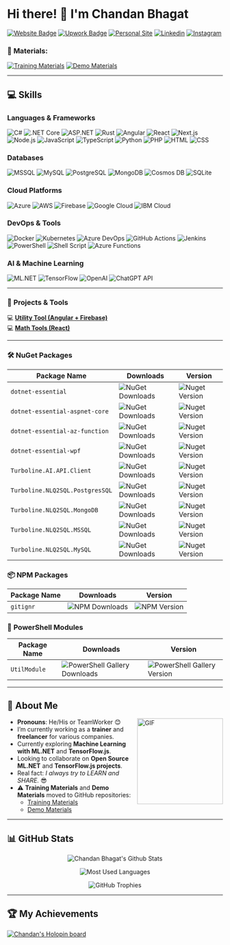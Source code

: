 # Hi there! 👋 I'm Chandan Bhagat  
[![Website Badge](https://img.shields.io/badge/-Website-4cbbb9?style=for-the-badge&logo=internet-explorer&logoColor=white)](https://chandanbhagat.com.np) [![Upwork Badge](https://img.shields.io/badge/Upwork-Freelancer-ff8c00?style=for-the-badge&logo=upwork&logoColor=white)](https://www.upwork.com/freelancers/thechandanbhagat) [![Personal Site](https://img.shields.io/badge/Personal_Site-4cbbb9?style=for-the-badge&logo=internet-explorer&logoColor=white)](https://me.chandanbhagat.com.np) [![Linkedin](https://img.shields.io/badge/LinkedIn-0077B5?style=for-the-badge&logo=linkedin&logoColor=white)](https://linkedin.com/in/guptac) [![Instagram](https://img.shields.io/badge/instagram-E4405F?style=for-the-badge&logo=instagram&logoColor=white)](https://instragram.com/thechandanbhagat)

### 🔗 **Materials**:
[![Training Materials](https://img.shields.io/badge/Training_Materials-0078D4?style=for-the-badge&logo=microsoftacademia&logoColor=white)](https://training.chandanbhagat.com.np)
[![Demo Materials](https://img.shields.io/badge/Demo_Materials-FFCA28?style=for-the-badge&logo=googleclassroom&logoColor=black)](https://demo-materials.chandanbhagat.com.np)

---

## 💻 **Skills**

### **Languages & Frameworks**
![C#](https://img.shields.io/badge/-C%23-239120?style=for-the-badge&logo=c-sharp&logoColor=white)
![.NET Core](https://img.shields.io/badge/-.NET_Core-512BD4?style=for-the-badge&logo=dotnet&logoColor=white)
![ASP.NET](https://img.shields.io/badge/-ASP.NET-512BD4?style=for-the-badge&logo=dotnet&logoColor=white)
![Rust](https://img.shields.io/badge/-Rust-000000?style=for-the-badge&logo=rust&logoColor=white)
![Angular](https://img.shields.io/badge/-Angular-DD0031?style=for-the-badge&logo=angular&logoColor=white)
![React](https://img.shields.io/badge/-React-61DAFB?style=for-the-badge&logo=react&logoColor=white)
![Next.js](https://img.shields.io/badge/-Next.js-000000?style=for-the-badge&logo=nextdotjs&logoColor=white)
![Node.js](https://img.shields.io/badge/-Node.js-339933?style=for-the-badge&logo=nodedotjs&logoColor=white)
![JavaScript](https://img.shields.io/badge/-JavaScript-F7DF1E?style=for-the-badge&logo=javascript&logoColor=black)
![TypeScript](https://img.shields.io/badge/-TypeScript-007ACC?style=for-the-badge&logo=typescript&logoColor=white)
![Python](https://img.shields.io/badge/-Python-3776AB?style=for-the-badge&logo=python&logoColor=white)
![PHP](https://img.shields.io/badge/-PHP-777BB4?style=for-the-badge&logo=php&logoColor=white)
![HTML](https://img.shields.io/badge/-HTML5-E34F26?style=for-the-badge&logo=html5&logoColor=white)
![CSS](https://img.shields.io/badge/-CSS3-1572B6?style=for-the-badge&logo=css3&logoColor=white)

### **Databases**
![MSSQL](https://img.shields.io/badge/-MSSQL-CC2927?style=for-the-badge&logo=microsoftsqlserver&logoColor=white)
![MySQL](https://img.shields.io/badge/-MySQL-4479A1?style=for-the-badge&logo=mysql&logoColor=white)
![PostgreSQL](https://img.shields.io/badge/-PostgreSQL-336791?style=for-the-badge&logo=postgresql&logoColor=white)
![MongoDB](https://img.shields.io/badge/-MongoDB-47A248?style=for-the-badge&logo=mongodb&logoColor=white)
![Cosmos DB](https://img.shields.io/badge/-CosmosDB-0078D4?style=for-the-badge&logo=azurecosmosdb&logoColor=white)
![SQLite](https://img.shields.io/badge/SQLite-003B57?style=for-the-badge&logo=sqlite&logoColor=white)


### **Cloud Platforms**
![Azure](https://img.shields.io/badge/-Microsoft_Azure-0078D4?style=for-the-badge&logo=microsoftazure&logoColor=white)
![AWS](https://img.shields.io/badge/-Amazon_AWS-232F3E?style=for-the-badge&logo=amazonaws&logoColor=white)
![Firebase](https://img.shields.io/badge/-Firebase-FFCA28?style=for-the-badge&logo=firebase&logoColor=black)
![Google Cloud](https://img.shields.io/badge/-Google_Cloud-4285F4?style=for-the-badge&logo=googlecloud&logoColor=white)
![IBM Cloud](https://img.shields.io/badge/IBM_Cloud-1261FE?style=for-the-badge&logo=ibmcloud&logoColor=white)


### **DevOps & Tools**
![Docker](https://img.shields.io/badge/-Docker-2496ED?style=for-the-badge&logo=docker&logoColor=white)
![Kubernetes](https://img.shields.io/badge/-Kubernetes-326CE5?style=for-the-badge&logo=kubernetes&logoColor=white)
![Azure DevOps](https://img.shields.io/badge/-Azure_DevOps-0078D4?style=for-the-badge&logo=azuredevops&logoColor=white)
![GitHub Actions](https://img.shields.io/badge/-GitHub_Actions-2088FF?style=for-the-badge&logo=githubactions&logoColor=white)
![Jenkins](https://img.shields.io/badge/-Jenkins-D24939?style=for-the-badge&logo=jenkins&logoColor=white)
![PowerShell](https://img.shields.io/badge/-PowerShell-5391FE?style=for-the-badge&logo=powershell&logoColor=white)
![Shell Script](https://img.shields.io/badge/-Shell_Script-5391FE?style=for-the-badge&logo=gnu-bash&logoColor=white)
![Azure Functions](https://img.shields.io/badge/Azure_Functions-0062AD?style=for-the-badge&logo=azure-functions&logoColor=white)

### **AI & Machine Learning**
![ML.NET](https://img.shields.io/badge/-ML.NET-5C2D91?style=for-the-badge&logo=dotnet&logoColor=white)
![TensorFlow](https://img.shields.io/badge/-TensorFlow-FF6F00?style=for-the-badge&logo=tensorflow&logoColor=white)
![OpenAI](https://img.shields.io/badge/-OpenAI-412991?style=for-the-badge&logo=openai&logoColor=white)
![ChatGPT API](https://img.shields.io/badge/-ChatGPT_API-1A73E8?style=for-the-badge&logo=openai&logoColor=white)

---

### 🚀 **Projects & Tools**  
💻 [**Utility Tool (Angular + Firebase)**](https://util.chandanbhagat.com.np)  
💻 [**Math Tools (React)**](https://math-tools.chandanbhagat.com.np)

---

### 🛠 **NuGet Packages**
| Package Name                        | Downloads                                                                                                   | Version                                                                                                  |
| ----------------------------------- | ----------------------------------------------------------------------------------------------------------- | -------------------------------------------------------------------------------------------------------- |
| `dotnet-essential`                  | ![NuGet Downloads](https://img.shields.io/nuget/dt/dotnet-essential?style=for-the-badge&logo=nuget)          | ![Nuget Version](https://img.shields.io/nuget/v/dotnet-essential?style=for-the-badge&logo=nuget)          |
| `dotnet-essential-aspnet-core`      | ![NuGet Downloads](https://img.shields.io/nuget/dt/dotnet-essential-aspnet-core?style=for-the-badge&logo=nuget) | ![Nuget Version](https://img.shields.io/nuget/v/dotnet-essential-aspnet-core?style=for-the-badge&logo=nuget) |
| `dotnet-essential-az-function`      | ![NuGet Downloads](https://img.shields.io/nuget/dt/dotnet-essential-az-function?style=for-the-badge&logo=nuget) | ![Nuget Version](https://img.shields.io/nuget/v/dotnet-essential-az-function?style=for-the-badge&logo=nuget) |
| `dotnet-essential-wpf`              | ![NuGet Downloads](https://img.shields.io/nuget/dt/dotnet-essential-wpf?style=for-the-badge&logo=nuget)      | ![Nuget Version](https://img.shields.io/nuget/v/dotnet-essential-wpf?style=for-the-badge&logo=nuget)      |
| `Turboline.AI.API.Client`           | ![NuGet Downloads](https://img.shields.io/nuget/dt/Turboline.AI.API.Client?style=for-the-badge&logo=nuget)   | ![Nuget Version](https://img.shields.io/nuget/v/Turboline.AI.API.Client?style=for-the-badge&logo=nuget)   |
| `Turboline.NLQ2SQL.PostgresSQL`     | ![NuGet Downloads](https://img.shields.io/nuget/dt/Turboline.NLQ2SQL.PostgresSQL?style=for-the-badge&logo=nuget) | ![Nuget Version](https://img.shields.io/nuget/v/Turboline.NLQ2SQL.PostgresSQL?style=for-the-badge&logo=nuget) |
| `Turboline.NLQ2SQL.MongoDB`         | ![NuGet Downloads](https://img.shields.io/nuget/dt/Turboline.NLQ2SQL.MongoDB?style=for-the-badge&logo=nuget)  | ![Nuget Version](https://img.shields.io/nuget/v/Turboline.NLQ2SQL.MongoDB?style=for-the-badge&logo=nuget) |
| `Turboline.NLQ2SQL.MSSQL`           | ![NuGet Downloads](https://img.shields.io/nuget/dt/Turboline.NLQ2SQL.MSSQL?style=for-the-badge&logo=nuget)    | ![Nuget Version](https://img.shields.io/nuget/v/Turboline.NLQ2SQL.MSSQL?style=for-the-badge&logo=nuget)   |
| `Turboline.NLQ2SQL.MySQL`           | ![NuGet Downloads](https://img.shields.io/nuget/dt/Turboline.NLQ2SQL.MySQL?style=for-the-badge&logo=nuget)    | ![Nuget Version](https://img.shields.io/nuget/v/Turboline.NLQ2SQL.MySQL?style=for-the-badge&logo=nuget)   |

### 📦 **NPM Packages**
| Package Name    | Downloads                                                                                         | Version                                                                                      |
| --------------- | ------------------------------------------------------------------------------------------------- | -------------------------------------------------------------------------------------------- |
| `gitignr`       | ![NPM Downloads](https://img.shields.io/npm/d18m/gitignr?style=for-the-badge&logo=npm)             | ![NPM Version](https://img.shields.io/npm/v/gitignr?style=for-the-badge&logo=npm&label=NPM%20Version) |

### 🔧 **PowerShell Modules**
| Package Name    | Downloads                                                                                         | Version                                                                                      |
| --------------- | ------------------------------------------------------------------------------------------------- | -------------------------------------------------------------------------------------------- |
| `UtilModule`    | ![PowerShell Gallery Downloads](https://img.shields.io/powershellgallery/dt/utilmodule?style=for-the-badge&logo=nuget) | ![PowerShell Gallery Version](https://img.shields.io/powershellgallery/v/utilmodule?style=for-the-badge&logo=nuget&label=Powershell%20Version) |

---

## 💬 **About Me**
<img align="right" width="200px" height="200px" alt="GIF" src="https://media.giphy.com/media/TEnXkcsHrP4YedChhA/giphy.gif" />

- **Pronouns**: He/His or TeamWorker 😊  
- I’m currently working as a **trainer** and **freelancer** for various companies.  
- Currently exploring **Machine Learning with ML.NET** and **TensorFlow.js**.  
- Looking to collaborate on **Open Source ML.NET** and **TensorFlow.js projects**.  
- Real fact: _I always try to LEARN and SHARE._ 😎  
- ⚠ **Training Materials** and **Demo Materials** moved to GitHub repositories:  
  - [Training Materials](https://github.com/Training-by-Chandan)  
  - [Demo Materials](https://github.com/Demo-by-Chandan)  

---

## 📊 **GitHub Stats**
<p align='center'>
  <img align="center" src="https://github-readme-stats.vercel.app/api?username=thechandanbhagat&show_icons=true&title_color=fff&icon_color=79ff97&text_color=efefef&bg_color=24292e" alt="Chandan Bhagat's Github Stats" />
</p>

<p align='center'>
  <img align="center" src="https://github-readme-stats.vercel.app/api/top-langs?username=thechandanbhagat&show_icons=true&locale=en&layout=compact&theme=chartreuse-dark" alt="Most Used Languages" />
</p>

<p align='center'>
  <img align="center" src="https://github-profile-trophy.vercel.app/?username=thechandanbhagat&theme=juicyfresh&no-bg=true" alt="GitHub Trophies" />
</p>

---

## 🏆 **My Achievements**  
[![Chandan's Holopin board](https://holopin.io/api/user/board?user=chandangbhagat)](https://holopin.io/@chandangbhagat)
